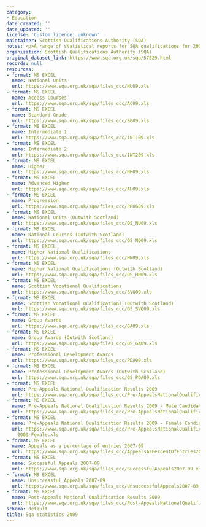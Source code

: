 ```yaml
---
category:
- Education
date_created: ''
date_updated: ''
license: 'Custom licence: unknown'
maintainer: Scottish Qualifications Authority (SQA)
notes: <p>A range of statistical reports for SQA qualifications for 2009.</p>
organization: Scottish Qualifications Authority (SQA)
original_dataset_link: https://www.sqa.org.uk/sqa/57529.html
records: null
resources:
- format: MS EXCEL
  name: National Units
  url: https://www.sqa.org.uk/sqa/files_ccc/NU09.xls
- format: MS EXCEL
  name: Access Courses
  url: https://www.sqa.org.uk/sqa/files_ccc/AC09.xls
- format: MS EXCEL
  name: Standard Grade
  url: https://www.sqa.org.uk/sqa/files_ccc/SG09.xls
- format: MS EXCEL
  name: Intermediate 1
  url: https://www.sqa.org.uk/sqa/files_ccc/INT109.xls
- format: MS EXCEL
  name: Intermediate 2
  url: https://www.sqa.org.uk/sqa/files_ccc/INT209.xls
- format: MS EXCEL
  name: Higher
  url: https://www.sqa.org.uk/sqa/files_ccc/NH09.xls
- format: MS EXCEL
  name: Advanced Higher
  url: https://www.sqa.org.uk/sqa/files_ccc/AH09.xls
- format: MS EXCEL
  name: Progression
  url: https://www.sqa.org.uk/sqa/files_ccc/PROG09.xls
- format: MS EXCEL
  name: National Units (Outwith Scotland)
  url: https://www.sqa.org.uk/sqa/files_ccc/OS_NU09.xls
- format: MS EXCEL
  name: National Courses (Outwith Scotland)
  url: https://www.sqa.org.uk/sqa/files_ccc/OS_NQ09.xls
- format: MS EXCEL
  name: Higher National Qualifications
  url: https://www.sqa.org.uk/sqa/files_ccc/HN09.xls
- format: MS EXCEL
  name: Higher National Qualifications (Outwith Scotland)
  url: https://www.sqa.org.uk/sqa/files_ccc/OS_HN09.xls
- format: MS EXCEL
  name: Scottish Vocational Qualifications
  url: https://www.sqa.org.uk/sqa/files_ccc/SVQ09.xls
- format: MS EXCEL
  name: Scottish Vocational Qualifications (Outwith Scotland)
  url: https://www.sqa.org.uk/sqa/files_ccc/OS_SVQ09.xls
- format: MS EXCEL
  name: Group Awards
  url: https://www.sqa.org.uk/sqa/files_ccc/GA09.xls
- format: MS EXCEL
  name: Group Awards (Outwith Scotland)
  url: https://www.sqa.org.uk/sqa/files_ccc/OS_GA09.xls
- format: MS EXCEL
  name: Professional Development Awards
  url: https://www.sqa.org.uk/sqa/files_ccc/PDA09.xls
- format: MS EXCEL
  name: Professional Development Awards (Outwith Scotland)
  url: https://www.sqa.org.uk/sqa/files_ccc/OS_PDA09.xls
- format: MS EXCEL
  name: Pre-Appeals National Qualification Results 2009
  url: https://www.sqa.org.uk/sqa/files_ccc/Pre-AppealsNationalQualificationResults2009.xls
- format: MS EXCEL
  name: Pre-Appeals National Qualification Results 2009 - Male Candidates
  url: https://www.sqa.org.uk/sqa/files_ccc/Pre-AppealsNationalQualificationResults2009-Male.xls
- format: MS EXCEL
  name: Pre-Appeals National Qualification Results 2009 - Female Candidates
  url: https://www.sqa.org.uk/sqa/files_ccc/Pre-AppealsNationalQualificationResults
    2009-Female.xls
- format: MS EXCEL
  name: Appeals as a percentage of entries 2007-09
  url: https://www.sqa.org.uk/sqa/files_ccc/AppealsAsPercentOfEntries2007-09.xls
- format: MS EXCEL
  name: Successful Appeals 2007-09
  url: https://www.sqa.org.uk/sqa/files_ccc/SuccessfulAppeals2007-09.xls
- format: MS EXCEL
  name: Unsuccessful Appeals 2007-09
  url: https://www.sqa.org.uk/sqa/files_ccc/UnsuccessfulAppeals2007-09.xls
- format: MS EXCEL
  name: Post-Appeals National Qualification Results 2009
  url: https://www.sqa.org.uk/sqa/files_ccc/Post-AppealsNationalQualificationResults2009.xls
schema: default
title: Sqa statistics 2009
---
```

